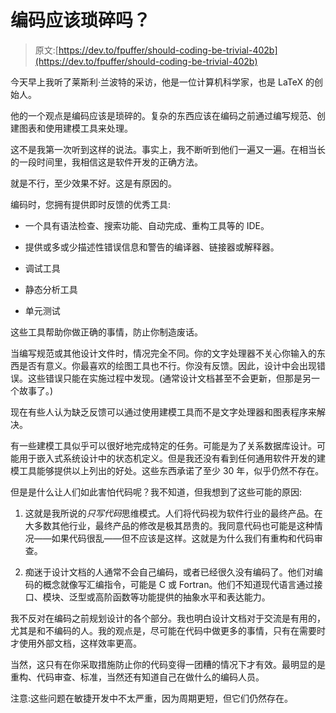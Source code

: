 # 编码应该琐碎吗？

> 原文:[https://dev.to/fpuffer/should-coding-be-trivial-402b](https://dev.to/fpuffer/should-coding-be-trivial-402b)

今天早上我听了莱斯利·兰波特的采访，他是一位计算机科学家，也是 LaTeX 的创始人。

他的一个观点是编码应该是琐碎的。复杂的东西应该在编码之前通过编写规范、创建图表和使用建模工具来处理。

这不是我第一次听到这样的说法。事实上，我不断听到他们一遍又一遍。在相当长的一段时间里，我相信这是软件开发的正确方法。

就是不行，至少效果不好。这是有原因的。

编码时，您拥有提供即时反馈的优秀工具:

*   一个具有语法检查、搜索功能、自动完成、重构工具等的 IDE。

*   提供或多或少描述性错误信息和警告的编译器、链接器或解释器。

*   调试工具

*   静态分析工具

*   单元测试

这些工具帮助你做正确的事情，防止你制造废话。

当编写规范或其他设计文件时，情况完全不同。你的文字处理器不关心你输入的东西是否有意义。你最喜欢的绘图工具也不行。你没有反馈。因此，设计中会出现错误。这些错误只能在实施过程中发现。(通常设计文档甚至不会更新，但那是另一个故事了。)

现在有些人认为缺乏反馈可以通过使用建模工具而不是文字处理器和图表程序来解决。

有一些建模工具似乎可以很好地完成特定的任务。可能是为了关系数据库设计。可能用于嵌入式系统设计中的状态机定义。但是我还没有看到任何通用软件开发的建模工具能够提供以上列出的好处。这些东西承诺了至少 30 年，似乎仍然不存在。

但是是什么让人们如此害怕代码呢？我不知道，但我想到了这些可能的原因:

1.  这就是我所说的*只写代码*思维模式。人们将代码视为软件行业的最终产品。在大多数其他行业，最终产品的修改是极其昂贵的。我同意代码也可能是这种情况——如果代码很乱——但不应该是这样。这就是为什么我们有重构和代码审查。

2.  痴迷于设计文档的人通常不会自己编码，或者已经很久没有编码了。他们对编码的概念就像写汇编指令，可能是 C 或 Fortran。他们不知道现代语言通过接口、模块、泛型或高阶函数等功能提供的抽象水平和表达能力。

我不反对在编码之前规划设计的各个部分。我也明白设计文档对于交流是有用的，尤其是和不编码的人。我的观点是，尽可能在代码中做更多的事情，只有在需要时才使用外部文档，这样效率更高。

当然，这只有在你采取措施防止你的代码变得一团糟的情况下才有效。最明显的是重构、代码审查、标准，当然还有知道自己在做什么的编码人员。

注意:这些问题在敏捷开发中不太严重，因为周期更短，但它们仍然存在。